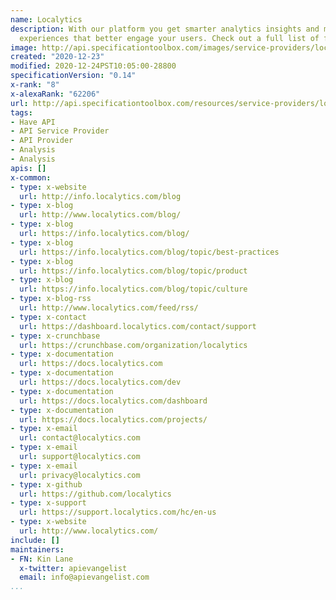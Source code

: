 ```yaml
---
name: Localytics
description: With our platform you get smarter analytics insights and mobile app marketing
  experiences that better engage your users. Check out a full list of features!
image: http://api.specificationtoolbox.com/images/service-providers/localytics.jpg
created: "2020-12-23"
modified: 2020-12-24PST10:05:00-28800
specificationVersion: "0.14"
x-rank: "8"
x-alexaRank: "62206"
url: http://api.specificationtoolbox.com/resources/service-providers/localytics/
tags:
- Have API
- API Service Provider
- API Provider
- Analysis
- Analysis
apis: []
x-common:
- type: x-website
  url: http://info.localytics.com/blog
- type: x-blog
  url: http://www.localytics.com/blog/
- type: x-blog
  url: https://info.localytics.com/blog/
- type: x-blog
  url: https://info.localytics.com/blog/topic/best-practices
- type: x-blog
  url: https://info.localytics.com/blog/topic/product
- type: x-blog
  url: https://info.localytics.com/blog/topic/culture
- type: x-blog-rss
  url: http://www.localytics.com/feed/rss/
- type: x-contact
  url: https://dashboard.localytics.com/contact/support
- type: x-crunchbase
  url: https://crunchbase.com/organization/localytics
- type: x-documentation
  url: https://docs.localytics.com
- type: x-documentation
  url: https://docs.localytics.com/dev
- type: x-documentation
  url: https://docs.localytics.com/dashboard
- type: x-documentation
  url: https://docs.localytics.com/projects/
- type: x-email
  url: contact@localytics.com
- type: x-email
  url: support@localytics.com
- type: x-email
  url: privacy@localytics.com
- type: x-github
  url: https://github.com/localytics
- type: x-support
  url: https://support.localytics.com/hc/en-us
- type: x-website
  url: http://www.localytics.com/
include: []
maintainers:
- FN: Kin Lane
  x-twitter: apievangelist
  email: info@apievangelist.com
...
```

